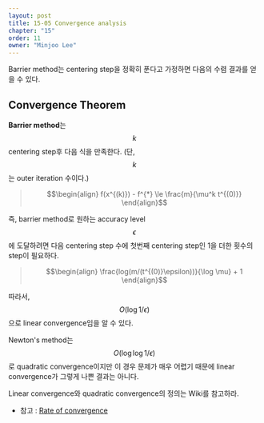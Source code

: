 ```yaml
---
layout: post
title: 15-05 Convergence analysis
chapter: "15"
order: 11
owner: "Minjoo Lee"
---
```

Barrier method는 centering step을 정확히 푼다고 가정하면 다음의 수렴 결과를 얻을 수 있다.

## Convergence Theorem
**Barrier method**는 $$k$$ centering step후 다음 식을 만족한다. (단, $$k$$는 outer iteration 수이다.)
>$$\begin{align}
f(x^{(k)}) - f^{*} \le  \frac{m}{\mu^k t^{(0)}}
\end{align}$$

즉, barrier method로 원하는 accuracy level $$\epsilon$$에 도달하려면 다음 centering step 수에 첫번째 centering step인 1을 더한 횟수의 step이 필요하다.

>$$\begin{align}
\frac{log(m/(t^{(0)}\epsilon))}{\log \mu} + 1
\end{align}$$

따라서, $$O(\log 1/\epsilon )$$으로 linear convergence임을 알 수 있다. 

Newton's method는 $$O(\log \log 1/\epsilon ) $$로 quadratic convergence이지만 이 경우 문제가 매우 어렵기 때문에 linear convergence가 그렇게 나쁜 결과는 아니다.

Linear convergence와 quadratic convergence의 정의는 Wiki를 참고하라.<br>
* 참고 : [Rate of convergence](https://en.wikipedia.org/wiki/Rate_of_convergence)